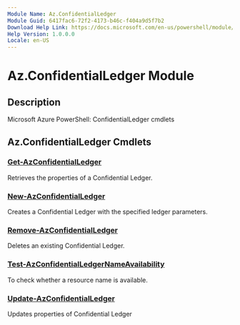 ```yaml
---
Module Name: Az.ConfidentialLedger
Module Guid: 6417fac6-72f2-4173-b46c-f404a9d5f7b2
Download Help Link: https://docs.microsoft.com/en-us/powershell/module/az.confidentialledger
Help Version: 1.0.0.0
Locale: en-US
---
```


# Az.ConfidentialLedger Module
## Description
Microsoft Azure PowerShell: ConfidentialLedger cmdlets

## Az.ConfidentialLedger Cmdlets
### [Get-AzConfidentialLedger](Get-AzConfidentialLedger.md)
Retrieves the properties of a Confidential Ledger.

### [New-AzConfidentialLedger](New-AzConfidentialLedger.md)
Creates a  Confidential Ledger with the specified ledger parameters.

### [Remove-AzConfidentialLedger](Remove-AzConfidentialLedger.md)
Deletes an existing Confidential Ledger.

### [Test-AzConfidentialLedgerNameAvailability](Test-AzConfidentialLedgerNameAvailability.md)
To check whether a resource name is available.

### [Update-AzConfidentialLedger](Update-AzConfidentialLedger.md)
Updates properties of Confidential Ledger

